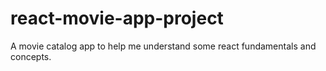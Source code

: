 # react-movie-app-project
A movie catalog app to help me understand some react fundamentals and concepts.
